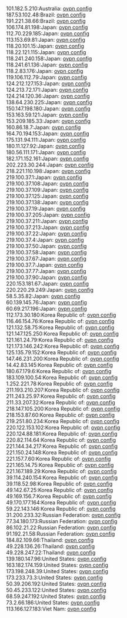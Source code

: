 101.182.5.210:Australia: [ovpn config](vpn/101_182_5_210.ovpn)  
187.53.102.48:Brazil: [ovpn config](vpn/187_53_102_48.ovpn)  
191.221.38.66:Brazil: [ovpn config](vpn/191_221_38_66.ovpn)  
106.174.81.198:Japan: [ovpn config](vpn/106_174_81_198.ovpn)  
112.70.229.185:Japan: [ovpn config](vpn/112_70_229_185.ovpn)  
113.153.69.81:Japan: [ovpn config](vpn/113_153_69_81.ovpn)  
118.20.101.15:Japan: [ovpn config](vpn/118_20_101_15.ovpn)  
118.22.121.115:Japan: [ovpn config](vpn/118_22_121_115.ovpn)  
118.241.240.158:Japan: [ovpn config](vpn/118_241_240_158.ovpn)  
118.241.61.136:Japan: [ovpn config](vpn/118_241_61_136.ovpn)  
118.2.83.176:Japan: [ovpn config](vpn/118_2_83_176.ovpn)  
119.106.112.79:Japan: [ovpn config](vpn/119_106_112_79.ovpn)  
124.212.127.153:Japan: [ovpn config](vpn/124_212_127_153.ovpn)  
124.213.72.171:Japan: [ovpn config](vpn/124_213_72_171.ovpn)  
124.214.120.36:Japan: [ovpn config](vpn/124_214_120_36.ovpn)  
138.64.230.225:Japan: [ovpn config](vpn/138_64_230_225.ovpn)  
150.147.198.180:Japan: [ovpn config](vpn/150_147_198_180.ovpn)  
153.163.59.121:Japan: [ovpn config](vpn/153_163_59_121.ovpn)  
153.209.185.33:Japan: [ovpn config](vpn/153_209_185_33.ovpn)  
160.86.18.7:Japan: [ovpn config](vpn/160_86_18_7.ovpn)  
164.70.194.153:Japan: [ovpn config](vpn/164_70_194_153.ovpn)  
175.131.94.111:Japan: [ovpn config](vpn/175_131_94_111.ovpn)  
180.11.127.92:Japan: [ovpn config](vpn/180_11_127_92.ovpn)  
180.56.111.171:Japan: [ovpn config](vpn/180_56_111_171.ovpn)  
182.171.152.161:Japan: [ovpn config](vpn/182_171_152_161.ovpn)  
202.223.30.244:Japan: [ovpn config](vpn/202_223_30_244.ovpn)  
218.221.110.198:Japan: [ovpn config](vpn/218_221_110_198.ovpn)  
219.100.37.1:Japan: [ovpn config](vpn/219_100_37_1.ovpn)  
219.100.37.108:Japan: [ovpn config](vpn/219_100_37_108.ovpn)  
219.100.37.109:Japan: [ovpn config](vpn/219_100_37_109.ovpn)  
219.100.37.125:Japan: [ovpn config](vpn/219_100_37_125.ovpn)  
219.100.37.138:Japan: [ovpn config](vpn/219_100_37_138.ovpn)  
219.100.37.19:Japan: [ovpn config](vpn/219_100_37_19.ovpn)  
219.100.37.205:Japan: [ovpn config](vpn/219_100_37_205.ovpn)  
219.100.37.211:Japan: [ovpn config](vpn/219_100_37_211.ovpn)  
219.100.37.213:Japan: [ovpn config](vpn/219_100_37_213.ovpn)  
219.100.37.22:Japan: [ovpn config](vpn/219_100_37_22.ovpn)  
219.100.37.4:Japan: [ovpn config](vpn/219_100_37_4.ovpn)  
219.100.37.50:Japan: [ovpn config](vpn/219_100_37_50.ovpn)  
219.100.37.58:Japan: [ovpn config](vpn/219_100_37_58.ovpn)  
219.100.37.67:Japan: [ovpn config](vpn/219_100_37_67.ovpn)  
219.100.37.7:Japan: [ovpn config](vpn/219_100_37_7.ovpn)  
219.100.37.77:Japan: [ovpn config](vpn/219_100_37_77.ovpn)  
219.100.37.90:Japan: [ovpn config](vpn/219_100_37_90.ovpn)  
220.153.181.67:Japan: [ovpn config](vpn/220_153_181_67.ovpn)  
220.220.29.249:Japan: [ovpn config](vpn/220_220_29_249.ovpn)  
58.5.35.82:Japan: [ovpn config](vpn/58_5_35_82.ovpn)  
60.139.145.76:Japan: [ovpn config](vpn/60_139_145_76.ovpn)  
60.69.217.196:Japan: [ovpn config](vpn/60_69_217_196.ovpn)  
112.173.30.180:Korea Republic of: [ovpn config](vpn/112_173_30_180.ovpn)  
116.46.154.76:Korea Republic of: [ovpn config](vpn/116_46_154_76.ovpn)  
121.132.58.75:Korea Republic of: [ovpn config](vpn/121_132_58_75.ovpn)  
121.147.125.250:Korea Republic of: [ovpn config](vpn/121_147_125_250.ovpn)  
121.161.24.79:Korea Republic of: [ovpn config](vpn/121_161_24_79.ovpn)  
121.173.146.242:Korea Republic of: [ovpn config](vpn/121_173_146_242.ovpn)  
125.135.79.152:Korea Republic of: [ovpn config](vpn/125_135_79_152.ovpn)  
147.46.231.200:Korea Republic of: [ovpn config](vpn/147_46_231_200.ovpn)  
14.42.83.145:Korea Republic of: [ovpn config](vpn/14_42_83_145.ovpn)  
180.67.179.6:Korea Republic of: [ovpn config](vpn/180_67_179_6.ovpn)  
183.109.100.54:Korea Republic of: [ovpn config](vpn/183_109_100_54.ovpn)  
1.252.221.78:Korea Republic of: [ovpn config](vpn/1_252_221_78.ovpn)  
211.193.210.207:Korea Republic of: [ovpn config](vpn/211_193_210_207.ovpn)  
211.243.25.97:Korea Republic of: [ovpn config](vpn/211_243_25_97.ovpn)  
211.33.207.32:Korea Republic of: [ovpn config](vpn/211_33_207_32.ovpn)  
218.147.105.200:Korea Republic of: [ovpn config](vpn/218_147_105_200.ovpn)  
218.153.87.60:Korea Republic of: [ovpn config](vpn/218_153_87_60.ovpn)  
219.251.80.234:Korea Republic of: [ovpn config](vpn/219_251_80_234.ovpn)  
220.122.153.102:Korea Republic of: [ovpn config](vpn/220_122_153_102.ovpn)  
220.124.88.181:Korea Republic of: [ovpn config](vpn/220_124_88_181.ovpn)  
220.82.114.64:Korea Republic of: [ovpn config](vpn/220_82_114_64.ovpn)  
221.144.34.217:Korea Republic of: [ovpn config](vpn/221_144_34_217.ovpn)  
221.150.24.148:Korea Republic of: [ovpn config](vpn/221_150_24_148.ovpn)  
221.157.7.60:Korea Republic of: [ovpn config](vpn/221_157_7_60.ovpn)  
221.165.14.75:Korea Republic of: [ovpn config](vpn/221_165_14_75.ovpn)  
221.167.189.29:Korea Republic of: [ovpn config](vpn/221_167_189_29.ovpn)  
39.114.240.154:Korea Republic of: [ovpn config](vpn/39_114_240_154.ovpn)  
39.118.52.98:Korea Republic of: [ovpn config](vpn/39_118_52_98.ovpn)  
49.142.67.25:Korea Republic of: [ovpn config](vpn/49_142_67_25.ovpn)  
49.169.156.7:Korea Republic of: [ovpn config](vpn/49_169_156_7.ovpn)  
49.170.177.164:Korea Republic of: [ovpn config](vpn/49_170_177_164.ovpn)  
59.22.143.146:Korea Republic of: [ovpn config](vpn/59_22_143_146.ovpn)  
31.200.233.32:Russian Federation: [ovpn config](vpn/31_200_233_32.ovpn)  
77.34.180.173:Russian Federation: [ovpn config](vpn/77_34_180_173.ovpn)  
86.102.21.22:Russian Federation: [ovpn config](vpn/86_102_21_22.ovpn)  
91.192.21.58:Russian Federation: [ovpn config](vpn/91_192_21_58.ovpn)  
184.82.109.66:Thailand: [ovpn config](vpn/184_82_109_66.ovpn)  
49.228.136.26:Thailand: [ovpn config](vpn/49_228_136_26.ovpn)  
49.228.247.22:Thailand: [ovpn config](vpn/49_228_247_22.ovpn)  
139.180.147.96:United States: [ovpn config](vpn/139_180_147_96.ovpn)  
163.182.174.159:United States: [ovpn config](vpn/163_182_174_159.ovpn)  
173.198.248.39:United States: [ovpn config](vpn/173_198_248_39.ovpn)  
173.233.73.3:United States: [ovpn config](vpn/173_233_73_3.ovpn)  
50.39.206.192:United States: [ovpn config](vpn/50_39_206_192.ovpn)  
50.45.233.122:United States: [ovpn config](vpn/50_45_233_122.ovpn)  
68.59.247.192:United States: [ovpn config](vpn/68_59_247_192.ovpn)  
73.2.66.186:United States: [ovpn config](vpn/73_2_66_186.ovpn)  
113.166.127.183:Viet Nam: [ovpn config](vpn/113_166_127_183.ovpn)  
